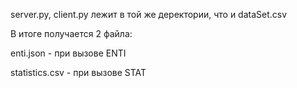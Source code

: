 server.py, client.py лежит в той же деректории, что и dataSet.csv

В итоге получается 2 файла:

enti.json - при вызове ENTI

statistics.csv - при вызове STAT
